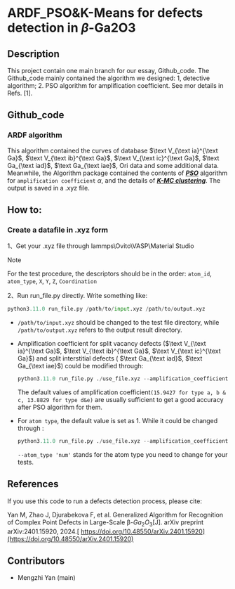 # ARDF_PSO&K-Means for defects detection in $\beta$-Ga2O3

## Description

This project contain one main branch for our essay, Github_code. The Github_code mainly contained the algorithm we designed: 1, detective algorithm; 2. PSO algorithm for amplification coefficient. See mor details in Refs. [1].

## Github_code

### ARDF algorithm

This algorithm contained the curves of database $\text V_{\text ia}^{\text Ga}$, $\text V_{\text ib}^{\text Ga}$, $\text V_{\text ic}^{\text Ga}$, $\text Ga_{\text iad}$, $\text Ga_{\text iae}$, Ori data and some additional data. Meanwhile, the Algorithm package contained the contents of ***<u>PSO</u>*** algorithm for `amplification coefficient` $\alpha$, and the details of ***<u>K-MC  clustering</u>***. The output is saved in a .xyz file.

## How to:

### Create a datafile in .xyz form

1、Get your .xyz file through lammps\Ovito\VASP\Material Studio 

> [!NOTE]
>
> For the test procedure, the descriptors should be in the order: `atom_id`, `atom_type`, `X`, `Y`, `Z`, `Coordination`

2、Run run_file.py directly. Write something like:

```python
python3.11.0 run_file.py /path/to/input.xyz /path/to/output.xyz 
```

- `/path/to/input.xyz` should be changed to the test file directory, while `/path/to/output.xyz` refers to the output result directory.

- Amplification coefficient for split vacancy defects ($\text V_{\text ia}^{\text Ga}$, $\text V_{\text ib}^{\text Ga}$, $\text V_{\text ic}^{\text Ga}$) and split interstitial defects ( $\text Ga_{\text iad}$, $\text Ga_{\text iae}$) could be modified through:

  ```python
  python3.11.0 run_file.py ./use_file.xyz --amplification_coefficient4abc 'Y' --amplification_coefficient4de 'X'
  ```

  The default values of amplification coefficient`(15.9427 for type a, b & c, 13.8829 for type d&e)` are usually sufficient to get a good accuracy after PSO algorithm for them.

- For `atom type`, the default value is set as 1. While it could be changed through :

  ```python
  python3.11.0 run_file.py ./use_file.xyz --amplification_coefficient4abc 'Y' --amplification_coefficient4de 'X' --atom_type 'num'
  ```

  `--atom_type 'num'` stands for the atom type you need to change for your tests.

## References

If you use this code to run a defects detection process, please cite:

Yan M, Zhao J, Djurabekova F, et al. Generalized Algorithm for Recognition of Complex Point Defects in Large-Scale β-$Ga_2O_3$[J]. arXiv preprint arXiv:2401.15920, 2024.[ https://doi.org/10.48550/arXiv.2401.15920](https://doi.org/10.48550/arXiv.2401.15920)

## Contributors

- Mengzhi Yan (main)
